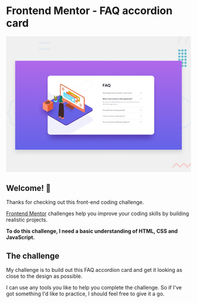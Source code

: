 # Frontend Mentor - FAQ accordion card

![Design preview for the FAQ accordion card coding challenge](./design/desktop-preview.jpg)

## Welcome! 👋

Thanks for checking out this front-end coding challenge.

[Frontend Mentor](https://www.frontendmentor.io) challenges help you improve your coding skills by building realistic projects.

**To do this challenge, I need a basic understanding of HTML, CSS and JavaScript.**

## The challenge

My challenge is to build out this FAQ accordion card and get it looking as close to the design as possible.

I can use any tools you like to help you complete the challenge. So if I've got something I'd like to practice, I should feel free to give it a go.

